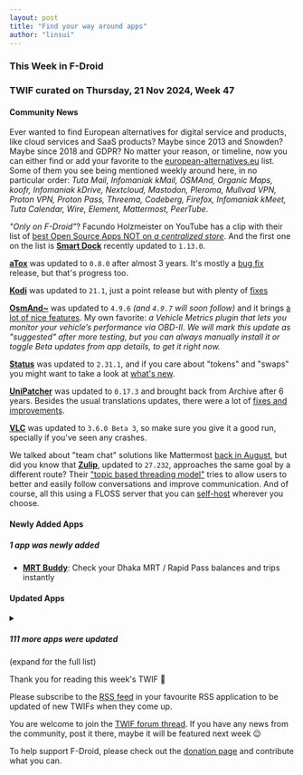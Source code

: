 ```yaml
---
layout: post
title: "Find your way around apps"
author: "linsui"
---
```


### This Week in F-Droid

### TWIF curated on Thursday, 21 Nov 2024, Week 47

#### Community News

Ever wanted to find European alternatives for digital service and products, like cloud services and SaaS products? Maybe since 2013 and Snowden? Maybe since 2018 and GDPR? No matter your reason, or timeline, now you can either find or add your favorite to the [european-alternatives.eu](https://european-alternatives.eu/) list. Some of them you see being mentioned weekly around here, in no particular order: _Tuta Mail, Infomaniak kMail, OSMAnd, Organic Maps, koofr, Infomaniak kDrive, Nextcloud, Mastodon, Pleroma, Mullvad VPN, Proton VPN, Proton Pass, Threema, Codeberg, Firefox, Infomaniak kMeet, Tuta Calendar, Wire, Element, Mattermost, PeerTube_.

_"Only on F-Droid"_? Facundo Holzmeister on YouTube has a clip with their list of [best Open Source Apps NOT on _a centralized store_](https://www.youtube.com/watch?v=t2aK5rspw1I). And the first one on the list is **[Smart Dock](https://f-droid.org/packages/cu.axel.smartdock)** recently updated to `1.13.0`.

**[aTox](https://f-droid.org/packages/ltd.evilcorp.atox)** was updated to `0.8.0` after almost 3 years. It's mostly a [bug fix](https://github.com/evilcorpltd/aTox/releases/tag/v0.8.0) release, but that's progress too.

**[Kodi](https://f-droid.org/packages/org.xbmc.kodi)** was updated to `21.1`, just a point release but with plenty of [fixes](https://github.com/xbmc/xbmc/milestone/167?closed=1)

**[OsmAnd~](https://f-droid.org/packages/net.osmand.plus)** was updated to `4.9.6` _(and `4.9.7` will soon follow)_ and it brings [a lot of nice features](https://osmand.net/blog/osmand-android-4-9-released). My own favorite: _a Vehicle Metrics plugin that lets you monitor your vehicle’s performance via OBD-II_. _We will mark this update as "suggested" after more testing, but you can always manually install it or toggle Beta updates from app details, to get it right now._

**[Status](https://f-droid.org/packages/im.status.ethereum)** was updated to `2.31.1`, and if you care about "tokens" and "swaps" you might want to take a look at [what's new](https://status.app/blog/status-v2-31-is-now-live-on-mobile-and-desktop).

**[UniPatcher](https://f-droid.org/packages/org.emunix.unipatcher)** was updated to `0.17.3` and brought back from Archive after 6 years. Besides the usual translations updates, there were a lot of [fixes and improvements](https://github.com/btimofeev/UniPatcher/releases).

**[VLC](https://f-droid.org/packages/org.videolan.vlc)** was updated to `3.6.0 Beta 3`, so make sure you give it a good run, specially if you've seen any crashes.

We talked about "team chat" solutions like Mattermost [back in August](https://f-droid.org/2024/08/29/twif.html#community-news), but did you know that **[Zulip](https://f-droid.org/packages/com.zulipmobile)**, updated to `27.232`, approaches the same goal by a different route? Their ["topic based threading model"](https://zulip.com/why-zulip/) tries to allow users to better and easily follow conversations and improve communication. And of course, all this using a FLOSS server that you can [self-host](https://zulip.com/self-hosting/) wherever you choose.


#### Newly Added Apps
##### 1 app was newly added
* **[MRT Buddy](https://f-droid.org/packages/net.adhikary.mrtbuddy)**: Check your Dhaka MRT / Rapid Pass balances and trips instantly

#### Updated Apps
<details markdown=1>
<summary><h5>111 more apps were updated</h5> (expand for the full list)</summary>

* **[AdAway](https://f-droid.org/packages/org.adaway)** was updated to `6.1.4`
* **[addy\.io](https://f-droid.org/packages/host.stjin.anonaddy)** was updated to `v5.4.2`
* **[ArcaneChat](https://f-droid.org/packages/chat.delta.lite)** was updated to `1.48.6`
* **[Asteroid's Revenge](https://f-droid.org/packages/com.game.asteroids_revenge)** was updated to `0.12.1`
* **[BabbyPaint](https://f-droid.org/packages/dev.alexjyong.babbypaint)** was updated to `0.0.5`
* **[Backup \(PFA\)](https://f-droid.org/packages/org.secuso.privacyfriendlybackup)** was updated to `1.3.3`
* **[BikeSharingHub](https://f-droid.org/packages/fr.fdesousa.bikesharinghub)** was updated to `2.1.3`
* **[bilimiao](https://f-droid.org/packages/com.a10miaomiao.bilimiao)** was updated to `2.3.11`
* **[BinEd \- Hex Editor](https://f-droid.org/packages/org.exbin.bined.editor.android)** was updated to `0.2.3`
* **[Boxcars](https://f-droid.org/packages/com.rocket9labs.boxcars)** was updated to `1.4.6`
* **[Caffeinate](https://f-droid.org/packages/com.hifnawy.caffeinate)** was updated to `1.8.0`
* **[Cams](https://f-droid.org/packages/com.vladpen.cams)** was updated to `2.4`
* **[Canta](https://f-droid.org/packages/org.samo_lego.canta)** was updated to `2.2.2`
* **[Capy Reader](https://f-droid.org/packages/com.capyreader.app)** was updated to `2024.11.1075-dev`
* **[Casio G\-Shock Smart Sync](https://f-droid.org/packages/org.avmedia.gshockGoogleSync)** was updated to `20.2`
* **[Chaka Book Reader](https://f-droid.org/packages/net.timelegend.chaka.viewer.app)** was updated to `1.24.9a.10`
* **[Chance](https://f-droid.org/packages/com.github.jameshnsears.chance)** was updated to `1.3.0`
* **[ChordReader 2](https://f-droid.org/packages/org.hollowbamboo.chordreader2)** was updated to `2.3.2`
* **[Ciyue](https://f-droid.org/packages/org.eu.mumulhl.ciyue)** was updated to `0.12.0`
* **[Clock](https://f-droid.org/packages/com.best.deskclock)** was updated to `2.10`
* **[EnforceDoze](https://f-droid.org/packages/com.akylas.enforcedoze)** was updated to `1.6.0`
* **[F\-Droid Build Status](https://f-droid.org/packages/de.storchp.fdroidbuildstatus)** was updated to `5.8.0`
* **[FairEmail](https://f-droid.org/packages/eu.faircode.email)** was updated to `1.2248`
* **[Feeder](https://f-droid.org/packages/com.nononsenseapps.feeder)** was updated to `2.7.0`
* **[Fitness Calendar](https://f-droid.org/packages/com.inky.fitnesscalendar)** was updated to `2024.10.3`
* **[FlashDim \- Dim your flashlight](https://f-droid.org/packages/com.cyb3rko.flashdim)** was updated to `2.3.6`
* **[floccus bookmark sync](https://f-droid.org/packages/org.handmadeideas.floccus)** was updated to `5.3.4`
* **[Fossify Calendar](https://f-droid.org/packages/org.fossify.calendar)** was updated to `1.1.0`
* **[Gallery for PhotoPrism](https://f-droid.org/packages/ua.com.radiokot.photoprism)** was updated to `1.32.0`
* **[Gauguin](https://f-droid.org/packages/org.piepmeyer.gauguin)** was updated to `0.32.0`
* **[Geto](https://f-droid.org/packages/com.android.geto)** was updated to `1.16.4`
* **[Green: Bitcoin Wallet](https://f-droid.org/packages/com.greenaddress.greenbits_android_wallet)** was updated to `4.0.38`
* **[ImapNotes3](https://f-droid.org/packages/de.niendo.ImapNotes3)** was updated to `v1.4-00`
* **[INSTEAD](https://f-droid.org/packages/org.emunix.insteadlauncher)** was updated to `0.9.2`
* **[Ion Launcher](https://f-droid.org/packages/one.zagura.IonLauncher)** was updated to `y24-v13`
* **[Jami](https://f-droid.org/packages/cx.ring)** was updated to `20241112-01`
* **[JMdict droid](https://f-droid.org/packages/fr.ryder.benoit.jmdictdroid)** was updated to `1.3`
* **[K\-9 Mail](https://f-droid.org/packages/com.fsck.k9)** was updated to `8.1`
* **[Kepler\-App](https://f-droid.org/packages/de.keplerchemnitz.kepler_app)** was updated to `2.7.1`
* **[Keysh](https://f-droid.org/packages/io.github.hufrea.keysh)** was updated to `0.1.7`
* **[Kitsune](https://f-droid.org/packages/io.github.drumber.kitsune)** was updated to `2.0.3`
* **[LabLog](https://f-droid.org/packages/si.uni_lj.fe.lablog)** was updated to `1.5`
* **[Launch Chat](https://f-droid.org/packages/org.vinaygopinath.launchchat)** was updated to `1.3.0`
* **[Lissen: Audiobookshelf client](https://f-droid.org/packages/org.grakovne.lissen)** was updated to `1.1.7`
* **[LogFox](https://f-droid.org/packages/com.f0x1d.logfox)** was updated to `2.0.5`
* **[LxReader](https://f-droid.org/packages/io.gitlab.coolreader_ng.lxreader.fdroid)** was updated to `0.8.0 (fdroid)`
* **[Markor](https://f-droid.org/packages/net.gsantner.markor)** was updated to `2.13.1`
* **[Mastodon](https://f-droid.org/packages/org.joinmastodon.android)** was updated to `2.9.1`
* **[Mattermost Beta](https://f-droid.org/packages/com.mattermost.rnbeta)** was updated to `2.22.0`
* **[mensen](https://f-droid.org/packages/de.ciluvien.mensen)** was updated to `1.3.1`
* **[Mill](https://f-droid.org/packages/com.calcitem.sanmill)** was updated to `5.5.1`
* **[MinCal Widget](https://f-droid.org/packages/cat.mvmike.minimalcalendarwidget)** was updated to `2.18.0`
* **[Mines3D](https://f-droid.org/packages/cos.premy.mines)** was updated to `1.5.2`
* **[Mitch](https://f-droid.org/packages/ua.gardenapple.itchupdater)** was updated to `2.3.2`
* **[Monly](https://f-droid.org/packages/org.asafonov.monly)** was updated to `2.12`
* **[MonsterMusic](https://f-droid.org/packages/com.ztftrue.music)** was updated to `0.1.41`
* **[mpv\-android](https://f-droid.org/packages/is.xyz.mpv)** was updated to `2024-11-16-release`
* **[MusicSearch](https://f-droid.org/packages/io.github.lydavid.musicsearch)** was updated to `1.8.0`
* **[Musify](https://f-droid.org/packages/com.gokadzev.musify.fdroid)** was updated to `8.7.2`
* **[My Brain](https://f-droid.org/packages/com.mhss.app.mybrain)** was updated to `2.0.4`
* **[My Expenses](https://f-droid.org/packages/org.totschnig.myexpenses)** was updated to `3.9.1`
* **[neutriNote CE](https://f-droid.org/packages/com.appmindlab.nano)** was updated to `4.5.4`
* **[NewsBlur](https://f-droid.org/packages/com.newsblur)** was updated to `13.3.2`
* **[Nextcloud](https://f-droid.org/packages/com.nextcloud.client)** was updated to `3.30.5`
* **[Nextcloud Cookbook](https://f-droid.org/packages/de.lukasneugebauer.nextcloudcookbook)** was updated to `0.23.0`
* **[Nextcloud Dev](https://f-droid.org/packages/com.nextcloud.android.beta)** was updated to `20241118`
* **[Nextcloud Talk](https://f-droid.org/packages/com.nextcloud.talk2)** was updated to `20.0.4`
* **[NotallyX \- Quick Notes/Tasks](https://f-droid.org/packages/com.philkes.notallyx)** was updated to `6.1.1`
* **[Obtainium](https://f-droid.org/packages/dev.imranr.obtainium.fdroid)** was updated to `1.1.31`
* **[OCR \(Tesseract\)](https://f-droid.org/packages/org.totschnig.ocr.tesseract)** was updated to `2.4`
* **[Oinkoin](https://f-droid.org/packages/com.github.emavgl.piggybankpro)** was updated to `1.0.71`
* **[openHAB Beta](https://f-droid.org/packages/org.openhab.habdroid.beta)** was updated to `3.16.5-beta`
* **[OpenMoneyBox](https://f-droid.org/packages/com.igisw.openmoneybox)** was updated to `3.5.1.1`
* **[OpenTracks](https://f-droid.org/packages/de.dennisguse.opentracks)** was updated to `v4.14.1`
* **[openWorkout](https://f-droid.org/packages/com.health.openworkout)** was updated to `1.3.2`
* **[Orgro](https://f-droid.org/packages/com.madlonkay.orgro)** was updated to `1.47.1`
* **[Orgzly Revived](https://f-droid.org/packages/com.orgzlyrevived)** was updated to `1.8.31`
* **[OSM Dashboard \(Offline\)](https://f-droid.org/packages/de.storchp.opentracks.osmplugin.offline)** was updated to `5.0.1`
* **[OSM Dashboard for OpenTracks](https://f-droid.org/packages/de.storchp.opentracks.osmplugin)** was updated to `5.0.1`
* **[OSMBugs ](https://f-droid.org/packages/org.gittner.osmbugs)** was updated to `1-4-3`
* **[Periodical](https://f-droid.org/packages/de.arnowelzel.android.periodical)** was updated to `1.76`
* **[Peristyle](https://f-droid.org/packages/app.simple.peri)** was updated to `v6.0.0`
* **[PocketPlan](https://f-droid.org/packages/com.pocket_plan.j7_003)** was updated to `1.4.3`
* **[Podcini\.R \- Podcast instrument](https://f-droid.org/packages/ac.mdiq.podcini.R)** was updated to `6.14.1`
* **[QRAlarm](https://f-droid.org/packages/com.sweak.qralarm)** was updated to `2.0.3`
* **[RailTrip](https://f-droid.org/packages/fr.nocle.passegares)** was updated to `1.5.4`
* **[Rank\-My\-Favs](https://f-droid.org/packages/com.dessalines.rankmyfavs)** was updated to `0.6.1`
* **[RiMusic](https://f-droid.org/packages/it.fast4x.rimusic)** was updated to `0.6.60`
* **[Robot36 \- SSTV Image Decoder](https://f-droid.org/packages/xdsopl.robot36)** was updated to `2.13`
* **[RomanDigital](https://f-droid.org/packages/net.diffengine.romandigitalclock)** was updated to `1.3.0`
* **[Rush](https://f-droid.org/packages/com.shub39.rush)** was updated to `2.3.7`
* **[Satunes](https://f-droid.org/packages/io.github.antoinepirlot.satunes)** was updated to `2.4.6`
* **[Share Paste O2](https://f-droid.org/packages/alt.nainapps.sharepaste.fdroid)** was updated to `2024.11.16`
* **[SimpMusic](https://f-droid.org/packages/com.maxrave.simpmusic)** was updated to `0.2.4`
* **[Souvenirs](https://f-droid.org/packages/fr.nuage.souvenirs)** was updated to `2.9.4`
* **[Swiss Bitcoin Pay](https://f-droid.org/packages/ch.swissbitcoinpay.checkout)** was updated to `2.2.1`
* **[Tasks\.org: Open\-source To\-Do Lists & Reminders](https://f-droid.org/packages/org.tasks)** was updated to `14.0`
* **[Thunderbird: Free Your Inbox](https://f-droid.org/packages/net.thunderbird.android)** was updated to `8.1`
* **[trale](https://f-droid.org/packages/de.quantumphysique.trale)** was updated to `0.8.1`
* **[Transito](https://f-droid.org/packages/ht.sr.git.mil.transito)** was updated to `0.8.4.7`
* **[Träwelldroid](https://f-droid.org/packages/de.hbch.traewelling)** was updated to `2.16.0`
* **[Tuta Calendar](https://f-droid.org/packages/de.tutao.calendar)** was updated to `251.241113.0`
* **[Tuta Mail](https://f-droid.org/packages/de.tutao.tutanota)** was updated to `251.241112.0`
* **[Unciv](https://f-droid.org/packages/com.unciv.app)** was updated to `4.14.7`
* **[Untracker](https://f-droid.org/packages/me.zhanghai.android.untracker)** was updated to `1.0.5`
* **[Vernet \- Network Analyzer](https://f-droid.org/packages/org.fsociety.vernet)** was updated to `1.1.0`
* **[Voyager for Lemmy](https://f-droid.org/packages/app.vger.voyager)** was updated to `2.19.4`
* **[WikiReader](https://f-droid.org/packages/org.nsh07.wikireader)** was updated to `1.7.1`
* **[Wire • Secure Messenger](https://f-droid.org/packages/com.wire)** was updated to `4.9.0-42652`
* **[Xtra](https://f-droid.org/packages/com.github.andreyasadchy.xtra)** was updated to `2.38.2`
* **[YAM Launcher](https://f-droid.org/packages/eu.ottop.yamlauncher)** was updated to `1.6`

</details>

Thank you for reading this week's TWIF 🙂

Please subscribe to the [RSS feed](https://f-droid.org/news/) in your favourite RSS application to be updated of new TWIFs when they come up.

You are welcome to join the [TWIF forum thread](https://forum.f-droid.org/t/new-twif-submission-thread/23546). If you have any news from the community, post it there, maybe it will be featured next week 😉

To help support F-Droid, please check out the [donation page](https://f-droid.org/donate/) and contribute what you can.

